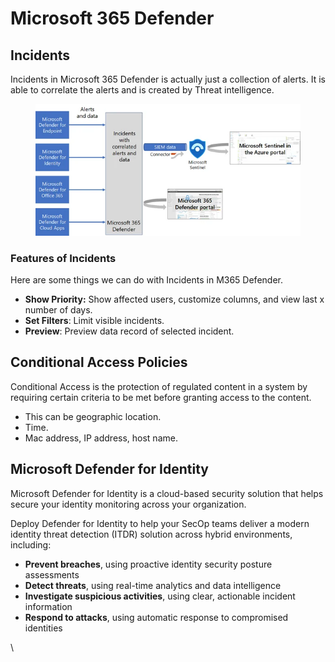 # Microsoft 365 Defender

## Incidents

Incidents in Microsoft 365 Defender is actually just a collection of alerts. It is able to correlate the alerts and is created by Threat intelligence.

<figure><img src="../.gitbook/assets/image (1) (1) (1) (1) (1) (1).png" alt=""><figcaption></figcaption></figure>

### Features of Incidents

Here are some things we can do with Incidents in M365 Defender.

* **Show Priority:** Show affected users, customize columns, and view last x number of days.
* **Set Filters**: Limit visible incidents.
* **Preview**: Preview data record of selected incident.



## Conditional Access Policies

Conditional Access is the protection of regulated content in a system by requiring certain criteria to be met before granting access to the content.

* This can be geographic location.
* Time.
* Mac address, IP address, host name.



## Microsoft Defender for Identity

Microsoft Defender for Identity is a cloud-based security solution that helps secure your identity monitoring across your organization.

Deploy Defender for Identity to help your SecOp teams deliver a modern identity threat detection (ITDR) solution across hybrid environments, including:

* **Prevent breaches**, using proactive identity security posture assessments
* **Detect threats**, using real-time analytics and data intelligence
* **Investigate suspicious activities**, using clear, actionable incident information
* **Respond to attacks**, using automatic response to compromised identities

\
